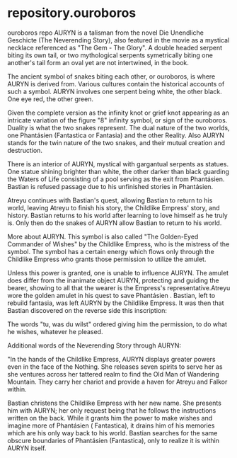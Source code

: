 # repository.ouroboros
ouroboros repo
AURYN is a talisman from the novel Die Unendliche Geschicte (The Neverending Story), also featured in the movie as a mystical necklace referenced as "The Gem - The Glory". A double headed serpent biting its own tail, or two mythological serpents symetrically biting one another's tail form an oval yet are not intertwined, in the book. 

The ancient symbol of snakes biting each other, or ouroboros, is where AURYN is derived from. Various cultures contain the historical accounts of such a symbol. AURYN involves one serpent being white, the other black. One eye red, the other green. 

Given the complete version as the infinity knot or grief knot appearing as an intricate variation of the figure "8" infinity symbol, or sign of the ouroboros. Duality is what the two snakes represent. The dual nature of the two worlds, one Phantásien (Fantastica or Fantasia) and the other Reality. Also AURYN stands for the twin nature of the two snakes, and their mutual creation and destruction. 

There is an interior of AURYN, mystical with gargantual serpents as statues. One statue shining brighter than white, the other darker than black guarding the Waters of Life consisting of a pool serving as the exit from Phantásien. Bastian is refused passage due to his unfinished stories in Phantásien. 

Atreyu continues with Bastian's quest, allowing Bastian to return to his world, leaving Atreyu to finish his story, the Childlike Empress' story, and history. Bastian returns to his world after learning to love himself as he truly is. Only then do the snakes of AURYN allow Bastian to return to his world. 

More about AURYN.
This symbol is also called "The Golden-Eyed Commander of Wishes" by the Childlike Empress, who is the mistress of the symbol. The symbol has a certain energy which flows only through the Childlike Empress who grants those permission to utilize the amulet. 

Unless this power is granted, one is unable to influence AURYN. The amulet does differ from the inanimate object AURYN, protecting and guiding the bearer, showing to all that the wearer is the Empress's representative.Atreyu wore the golden amulet in his quest to save Phantásien . Bastian, left to rebuild fantasia, was left AURYN by the Childlike Empress. It was then that Bastian discovered on the reverse side this inscription:


The words "tu, was du wilst" ordered giving him the permission, to do what he wishes, whatever he pleased. 


Additional words of the Neverending Story through AURYN:

"In the hands of the Childlike Empress, AURYN displays greater powers even in the face of the Nothing. She releases seven spirits to serve her as she ventures across her tattered realm to find the Old Man of Wandering Mountain. They carry her chariot and provide a haven for Atreyu and Falkor within. 

Bastian christens the Childlike Empress with her new name. She presents him with AURYN; her only request being that he follows the instructions written on the back. While it grants him the power to make wishes and imagine more of Phantásien ( Fantastica), it drains him of his memories which are his only way back to his world. Bastian searches for the same obscure boundaries of Phantásien (Fantastica), only to realize it is within AURYN itself.
